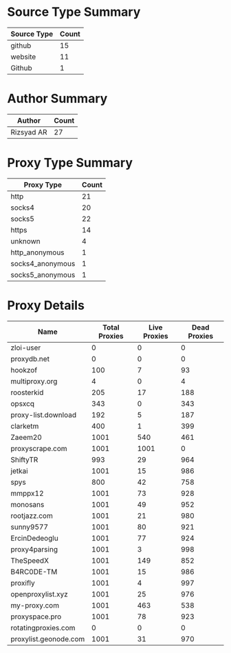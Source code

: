 # Source Type Summary

| Source Type | Count |
|-------------|-------|
| github | 15 |
| website | 11 |
| Github | 1 |


# Author Summary

| Author | Count |
|--------|-------|
| Rizsyad AR | 27 |


# Proxy Type Summary

| Proxy Type | Count |
|------------|-------|
| http | 21 |
| socks4 | 20 |
| socks5 | 22 |
| https | 14 |
| unknown | 4 |
| http_anonymous | 1 |
| socks4_anonymous | 1 |
| socks5_anonymous | 1 |


# Proxy Details

| Name | Total Proxies | Live Proxies | Dead Proxies |
|------|---------------|--------------|---------------|
| zloi-user | 0 | 0 | 0 |
| proxydb.net | 0 | 0 | 0 |
| hookzof | 100 | 7 | 93 |
| multiproxy.org | 4 | 0 | 4 |
| roosterkid | 205 | 17 | 188 |
| opsxcq | 343 | 0 | 343 |
| proxy-list.download | 192 | 5 | 187 |
| clarketm | 400 | 1 | 399 |
| Zaeem20 | 1001 | 540 | 461 |
| proxyscrape.com | 1001 | 1001 | 0 |
| ShiftyTR | 993 | 29 | 964 |
| jetkai | 1001 | 15 | 986 |
| spys | 800 | 42 | 758 |
| mmppx12 | 1001 | 73 | 928 |
| monosans | 1001 | 49 | 952 |
| rootjazz.com | 1001 | 21 | 980 |
| sunny9577 | 1001 | 80 | 921 |
| ErcinDedeoglu | 1001 | 77 | 924 |
| proxy4parsing | 1001 | 3 | 998 |
| TheSpeedX | 1001 | 149 | 852 |
| B4RC0DE-TM | 1001 | 15 | 986 |
| proxifly | 1001 | 4 | 997 |
| openproxylist.xyz | 1001 | 25 | 976 |
| my-proxy.com | 1001 | 463 | 538 |
| proxyspace.pro | 1001 | 78 | 923 |
| rotatingproxies.com | 0 | 0 | 0 |
| proxylist.geonode.com | 1001 | 31 | 970 |
